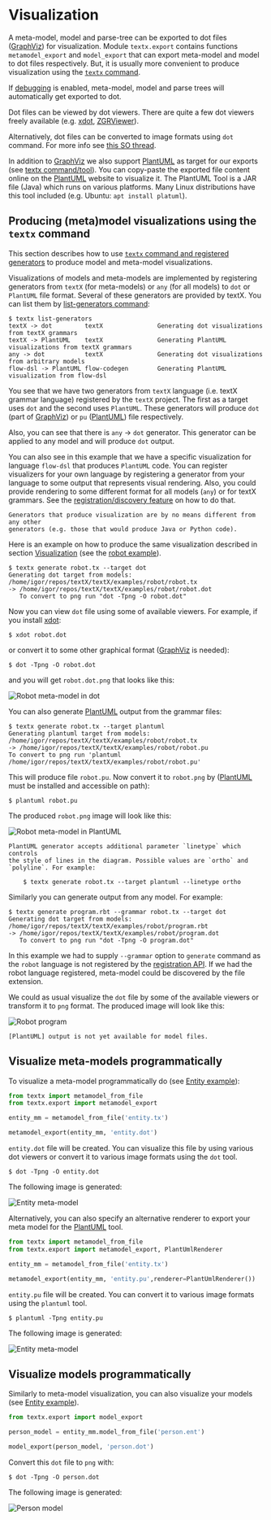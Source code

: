 # Visualization

A meta-model, model and parse-tree can be exported to dot files ([GraphViz]) for
visualization. Module `textx.export` contains functions `metamodel_export` and
`model_export` that can export meta-model and model to dot files respectively.
But, it is usually more convenient to produce visualization using the [`textx`
command](textx_command.md).

If [debugging](debugging.md) is enabled, meta-model, model and parse trees will
automatically get exported to dot.

Dot files can be viewed by dot viewers. There are quite a few dot viewers freely
available (e.g. [xdot], [ZGRViewer]).

Alternatively, dot files can be converted to image formats using `dot` command.
For more info see [this SO
thread](http://stackoverflow.com/questions/1494492/graphviz-how-to-go-from-dot-to-a-graph).

In addition to [GraphViz] we also support [PlantUML] as target for our exports
(see [textx command/tool](textx_command.md)). You can copy-paste the exported
file content online on the [PlantUML] website to visualize it. The PlantUML Tool
is a JAR file (Java) which runs on various platforms. Many Linux distributions
have this tool included (e.g. Ubuntu: `apt install platuml`).



## Producing (meta)model visualizations using the `textx` command

This section describes how to use [`textx` command and registered
generators](textx_command.md) to produce model and meta-model visualizations.

Visualizations of models and meta-models are implemented by registering
generators from `textX` (for meta-models) or `any` (for all models) to `dot` or
`PlantUML` file format. Several of these generators are provided by textX. You
can list them by [list-generators command](registration.md#listing-generators):

```
$ textx list-generators
textX -> dot         textX               Generating dot visualizations from textX grammars
textX -> PlantUML    textX               Generating PlantUML visualizations from textX grammars
any -> dot           textX               Generating dot visualizations from arbitrary models
flow-dsl -> PlantUML flow-codegen        Generating PlantUML visualization from flow-dsl
```

You see that we have two generators from `textX` language (i.e. textX grammar
language) registered by the `textX` project. The first as a target uses `dot`
and the second uses `PlantUML`. These generators will produce `dot` (part of
[GraphViz]) or `pu` ([PlantUML]) file respectively.

Also, you can see that there is `any` -> `dot` generator. This generator can be
applied to any model and will produce `dot` output.

You can also see in this example that we have a specific visualization for
language `flow-dsl` that produces `PlantUML` code. You can register visualizers
for your own language by registering a generator from your language to some
output that represents visual rendering. Also, you could provide rendering to
some different format for all models (`any`) or for textX grammars. See the
[registration/discovery feature](registration.md) on how to do that.

```admonish
Generators that produce visualization are by no means different from any other
generators (e.g. those that would produce Java or Python code).
```

Here is an example on how to produce the same visualization described in section
[Visualization](visualization.md) (see the [robot
example](https://github.com/textX/textX/tree/master/examples/robot)).

```
$ textx generate robot.tx --target dot
Generating dot target from models:
/home/igor/repos/textX/textX/examples/robot/robot.tx
-> /home/igor/repos/textX/textX/examples/robot/robot.dot
   To convert to png run "dot -Tpng -O robot.dot"
```

Now you can view `dot` file using some of available viewers. For example, if you
install [xdot]:

```
$ xdot robot.dot
```

or convert it to some other graphical format ([GraphViz] is needed):

```
$ dot -Tpng -O robot.dot
```

and you will get `robot.dot.png` that looks like this:

![Robot meta-model in dot](./images/robot.dot.png)


You can also generate [PlantUML] output from the grammar files:

```
$ textx generate robot.tx --target plantuml
Generating plantuml target from models:
/home/igor/repos/textX/textX/examples/robot/robot.tx
-> /home/igor/repos/textX/textX/examples/robot/robot.pu
To convert to png run 'plantuml /home/igor/repos/textX/textX/examples/robot/robot.pu'

```

This will produce file `robot.pu`. Now convert it to `robot.png` by ([PlantUML]
must be installed and accessible on path):

```
$ plantuml robot.pu

```

The produced `robot.png` image will look like this:

![Robot meta-model in PlantUML](./images/robot.png)


```admonish tip
PlantUML generator accepts additional parameter `linetype` which controls
the style of lines in the diagram. Possible values are `ortho` and
`polyline`. For example:

    $ textx generate robot.tx --target plantuml --linetype ortho
```


Similarly you can generate output from any model. For example:

```
$ textx generate program.rbt --grammar robot.tx --target dot
Generating dot target from models:
/home/igor/repos/textX/textX/examples/robot/program.rbt
-> /home/igor/repos/textX/textX/examples/robot/program.dot
   To convert to png run "dot -Tpng -O program.dot"

```

In this example we had to supply `--grammar` option to `generate` command as the
`robot` language is not registered by the [registration API](registration.md).
If we had the robot language registered, meta-model could be discovered by the
file extension.

We could as usual visualize the `dot` file by some of the available viewers or
transform it to `png` format. The produced image will look like this:

![Robot program](./images/program.dot.png)


```admonish
[PlantUML] output is not yet available for model files.
```


## Visualize meta-models programmatically


To visualize a meta-model programmatically do (see [Entity
example](https://github.com/textX/textX/tree/master/examples/Entity)):

```python
from textx import metamodel_from_file
from textx.export import metamodel_export

entity_mm = metamodel_from_file('entity.tx')

metamodel_export(entity_mm, 'entity.dot')
```

`entity.dot` file will be created. You can visualize this file by using various
dot viewers or convert it to various image formats using the `dot` tool.

```
$ dot -Tpng -O entity.dot
```

The following image is generated:

![Entity meta-model](./images/entity_meta.dot.png)

Alternatively, you can also specify an alternative renderer to export your meta
model for the [PlantUML] tool.

```python
from textx import metamodel_from_file
from textx.export import metamodel_export, PlantUmlRenderer

entity_mm = metamodel_from_file('entity.tx')

metamodel_export(entity_mm, 'entity.pu',renderer=PlantUmlRenderer())
```

`entity.pu` file will be created. You can convert it to various image formats
using the `plantuml` tool.

```
$ plantuml -Tpng entity.pu
```

The following image is generated:

![Entity meta-model](./images/entity.png)


## Visualize models programmatically

Similarly to meta-model visualization, you can also visualize your models (see [Entity
example](https://github.com/textX/textX/tree/master/examples/Entity)).

```python
from textx.export import model_export

person_model = entity_mm.model_from_file('person.ent')

model_export(person_model, 'person.dot')
```


Convert this `dot` file to `png` with:

```
$ dot -Tpng -O person.dot
```

The following image is generated:

![Person model](https://raw.githubusercontent.com/textX/textX/master/examples/Entity/dotexport/person.dot.png)



[GraphViz]: http://www.graphviz.org/
[xdot]: https://github.com/jrfonseca/xdot.py
[ZGRViewer]: http://zvtm.sourceforge.net/zgrviewer.html
[PlantUML]: http://plantuml.com/
